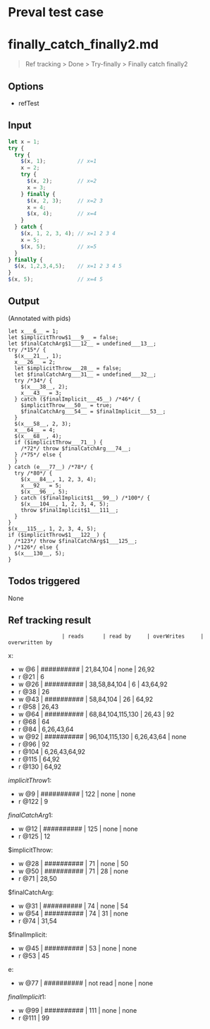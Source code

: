 # Preval test case

# finally_catch_finally2.md

> Ref tracking > Done > Try-finally > Finally catch finally2

## Options

- refTest

## Input

`````js filename=intro
let x = 1;
try {
  try {
    $(x, 1);          // x=1
    x = 2;
    try {
      $(x, 2);        // x=2
      x = 3;
    } finally {
      $(x, 2, 3);     // x=2 3
      x = 4;
      $(x, 4);        // x=4
    }
  } catch {
    $(x, 1, 2, 3, 4); // x=1 2 3 4
    x = 5;
    $(x, 5);          // x=5
  }
} finally {
  $(x, 1,2,3,4,5);    // x=1 2 3 4 5
}
$(x, 5);              // x=4 5
`````


## Output

(Annotated with pids)

`````filename=intro
let x___6__ = 1;
let $implicitThrow$1___9__ = false;
let $finalCatchArg$1___12__ = undefined___13__;
try /*15*/ {
  $(x___21__, 1);
  x___26__ = 2;
  let $implicitThrow___28__ = false;
  let $finalCatchArg___31__ = undefined___32__;
  try /*34*/ {
    $(x___38__, 2);
    x___43__ = 3;
  } catch ($finalImplicit___45__) /*46*/ {
    $implicitThrow___50__ = true;
    $finalCatchArg___54__ = $finalImplicit___53__;
  }
  $(x___58__, 2, 3);
  x___64__ = 4;
  $(x___68__, 4);
  if ($implicitThrow___71__) {
    /*72*/ throw $finalCatchArg___74__;
  } /*75*/ else {
  }
} catch (e___77__) /*78*/ {
  try /*80*/ {
    $(x___84__, 1, 2, 3, 4);
    x___92__ = 5;
    $(x___96__, 5);
  } catch ($finalImplicit$1___99__) /*100*/ {
    $(x___104__, 1, 2, 3, 4, 5);
    throw $finalImplicit$1___111__;
  }
}
$(x___115__, 1, 2, 3, 4, 5);
if ($implicitThrow$1___122__) {
  /*123*/ throw $finalCatchArg$1___125__;
} /*126*/ else {
  $(x___130__, 5);
}
`````


## Todos triggered


None


## Ref tracking result


                     | reads      | read by     | overWrites     | overwritten by
x:
  - w @6       | ########## | 21,84,104   | none           | 26,92
  - r @21      | 6
  - w @26      | ########## | 38,58,84,104 | 6              | 43,64,92
  - r @38      | 26
  - w @43      | ########## | 58,84,104   | 26             | 64,92
  - r @58      | 26,43
  - w @64      | ########## | 68,84,104,115,130 | 26,43          | 92
  - r @68      | 64
  - r @84      | 6,26,43,64
  - w @92      | ########## | 96,104,115,130 | 6,26,43,64     | none
  - r @96      | 92
  - r @104     | 6,26,43,64,92
  - r @115     | 64,92
  - r @130     | 64,92

$implicitThrow$1:
  - w @9             | ########## | 122         | none           | none
  - r @122           | 9

$finalCatchArg$1:
  - w @12            | ########## | 125         | none           | none
  - r @125           | 12

$implicitThrow:
  - w @28            | ########## | 71          | none           | 50
  - w @50            | ########## | 71          | 28             | none
  - r @71            | 28,50

$finalCatchArg:
  - w @31            | ########## | 74          | none           | 54
  - w @54            | ########## | 74          | 31             | none
  - r @74            | 31,54

$finalImplicit:
  - w @45            | ########## | 53          | none           | none
  - r @53            | 45

e:
  - w @77            | ########## | not read    | none           | none

$finalImplicit$1:
  - w @99            | ########## | 111         | none           | none
  - r @111           | 99
